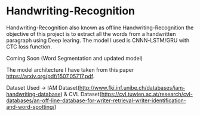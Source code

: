 # Handwriting-Recognition

Handwriting-Recognition also known as offline Handwriting-Recognition the objective of this project is to extract all the words from a handwritten paragraph using Deep learing. The model I used is CNNN-LSTM/GRU with CTC loss function. 

Coming Soon (Word Segmentation and updated model)

The model architecture I have taken from this paper https://arxiv.org/pdf/1507.05717.pdf. 

Dataset Used -> IAM Dataset(http://www.fki.inf.unibe.ch/databases/iam-handwriting-database)  & CVL Dataset(https://cvl.tuwien.ac.at/research/cvl-databases/an-off-line-database-for-writer-retrieval-writer-identification-and-word-spotting/) 
